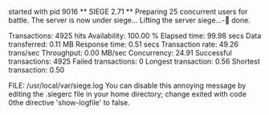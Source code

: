 started with pid 9016
** SIEGE 2.71
** Preparing 25 concurrent users for battle.
The server is now under siege...
Lifting the server siege...-      done.

Transactions:		        4925 hits
Availability:		      100.00 %
Elapsed time:		       99.98 secs
Data transferred:	        0.11 MB
Response time:		        0.51 secs
Transaction rate:	       49.26 trans/sec
Throughput:		        0.00 MB/sec
Concurrency:		       24.91
Successful transactions:        4925
Failed transactions:	           0
Longest transaction:	        0.56
Shortest transaction:	        0.50
 
FILE: /usr/local/var/siege.log
You can disable this annoying message by editing
the .siegerc file in your home directory; change
exited with code 0the directive 'show-logfile' to false.
